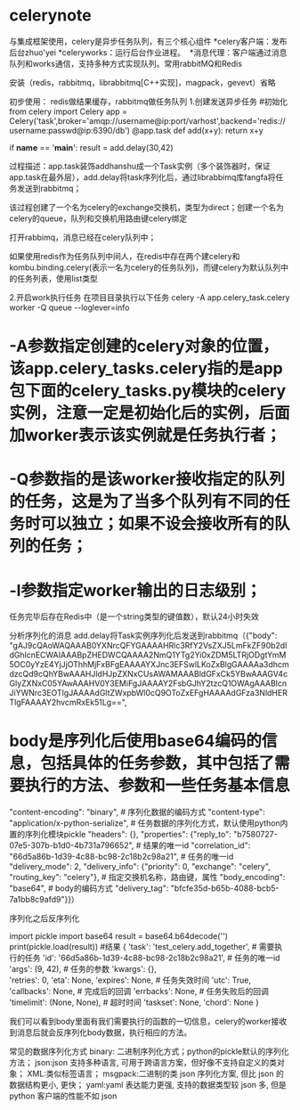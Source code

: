 # celerynote
与集成框架使用，celery是异步任务队列，有三个核心组件
*celery客户端：发布后台zhuo'yei
*celeryworks：运行后台作业进程。 
*消息代理：客户端通过消息队列和works通信，支持多种方式实现队列。常用rabbitMQ和Redis

安装（redis，rabbitmq，librabbitmq[C++实现]，magpack，gevevt）省略

初步使用：
redis做结果缓存，rabbitmq做任务队列
1.创建发送异步任务
#初始化
from celery import Celery
app = Celery('task',broker='amqp://username@ip:port/varhost',backend='redis://username:passwd@ip:6390/db')
@app.task
def add(x+y):
  return x+y

if __name__ == '__main__':
  result = add.delay(30,42)
  
  
过程描述：app.task装饰addhanshu成一个Task实例（多个装饰器时，保证app.task在最外层），add.delay将task序列化后，通过librabbimq库fangfa将任务发送到rabbitmq；

该过程创建了一个名为celery的exchange交换机，类型为direct；创建一个名为celery的queue，队列和交换机用路由键celery绑定

打开rabbimq，消息已经在celery队列中；

如果使用redis作为任务队列中间人，在redis中存在两个建celery和kombu.binding.celery(表示一名为celery的任务队列)，而键celery为默认队列中的任务列表，使用list类型



2.开启work执行任务
在项目目录执行以下任务
celery -A app.celery_task.celery worker -Q queue --loglever=info
# -A参数指定创建的celery对象的位置，该app.celery_tasks.celery指的是app包下面的celery_tasks.py模块的celery实例，注意一定是初始化后的实例，后面加worker表示该实例就是任务执行者；
# -Q参数指的是该worker接收指定的队列的任务，这是为了当多个队列有不同的任务时可以独立；如果不设会接收所有的队列的任务；
# -l参数指定worker输出的日志级别；

任务完毕后存在Redis中（是一个string类型的键值数），默认24小时失效

分析序列化的消息
add.delay将Task实例序列化后发送到rabbitmq（{"body": "gAJ9cQAoWAQAAAB0YXNrcQFYGAAAAHRlc3RfY2VsZXJ5LmFkZF90b2dldGhlcnECWAIAAABpZHEDWCQAAAA2NmQ1YTg2Yi0xZDM5LTRjODgtYmM5OC0yYzE4YjJjOThhMjFxBFgEAAAAYXJnc3EFSwlLKoZxBlgGAAAAa3dhcmdzcQd9cQhYBwAAAHJldHJpZXNxCUsAWAMAAABldGFxCk5YBwAAAGV4cGlyZXNxC05YAwAAAHV0Y3EMiFgJAAAAY2FsbGJhY2tzcQ1OWAgAAABlcnJiYWNrc3EOTlgJAAAAdGltZWxpbWl0cQ9OToZxEFgHAAAAdGFza3NldHERTlgFAAAAY2hvcmRxEk51Lg==",  
# body是序列化后使用base64编码的信息，包括具体的任务参数，其中包括了需要执行的方法、参数和一些任务基本信息
"content-encoding": "binary", # 序列化数据的编码方式
"content-type": "application/x-python-serialize",  # 任务数据的序列化方式，默认使用python内置的序列化模块pickle
"headers": {}, 
"properties": 
        {"reply_to": "b7580727-07e5-307b-b1d0-4b731a796652",       # 结果的唯一id
        "correlation_id": "66d5a86b-1d39-4c88-bc98-2c18b2c98a21",  # 任务的唯一id
        "delivery_mode": 2, 
        "delivery_info": {"priority": 0, "exchange": "celery", "routing_key": "celery"},  # 指定交换机名称，路由键，属性
        "body_encoding": "base64", # body的编码方式
        "delivery_tag": "bfcfe35d-b65b-4088-bcb5-7a1bb8c9afd9"}}）
        
        
        
序列化之后反序列化

import pickle
import base64
result = base64.b64decode('')
print(pickle.load(result))
#结果
{
    'task': 'test_celery.add_together',  # 需要执行的任务
    'id': '66d5a86b-1d39-4c88-bc98-2c18b2c98a21',  # 任务的唯一id
    'args': (9, 42),   # 任务的参数
    'kwargs': {},      
    'retries': 0, 
    'eta': None, 
    'expires': None, # 任务失效时间
    'utc': True, 
    'callbacks': None, # 完成后的回调
    'errbacks': None,  # 任务失败后的回调
    'timelimit': (None, None), # 超时时间
    'taskset': None, 
    'chord': None
}

我们可以看到body里面有我们需要执行的函数的一切信息，celery的worker接收到消息后就会反序列化body数据，执行相应的方法。

常见的数据序列化方式
binary: 二进制序列化方式；python的pickle默认的序列化方法；
json:json 支持多种语言, 可用于跨语言方案，但好像不支持自定义的类对象；
XML:类似标签语言；
msgpack:二进制的类 json 序列化方案, 但比 json 的数据结构更小, 更快；
yaml:yaml 表达能力更强, 支持的数据类型较 json 多, 但是 python 客户端的性能不如 json
